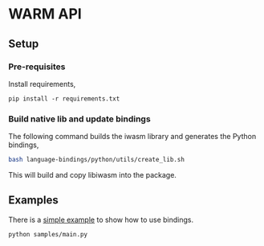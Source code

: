 # WARM API

## Setup

### Pre-requisites

Install requirements,

```
pip install -r requirements.txt
```

### Build native lib and update bindings

The following command builds the iwasm library and generates the Python bindings,

```sh
bash language-bindings/python/utils/create_lib.sh
```

This will build and copy libiwasm into the package.

## Examples

There is a [simple example](./samples/main.py) to show how to use bindings.

```
python samples/main.py
```
